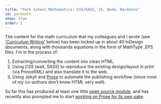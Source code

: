 ```yaml
---
title: "Park School Mathematics: CSS/SASS, JS, Node, Backbone"
id: parkmath
show: true
order: 1
---
```


The content for the math curriculum that my colleagues and I wrote (see ['Curriculum Writing'](/resume/#curriculum-writing) below) has been locked up in about 40 InDesign documents, along with thousands equations in the form of MathType .EPS files. I'm in the process of:

1. Extracting/converting the content into clean HTML.
2. Using *CSS* (well, *SASS*) to reproduce the existing design/layout in print (via
  PrinceXML) and also translate it to the web.
3. Using Jekyll and [Prose](http://github.com/prose/prose) to automate the publishing
  workflow (since most of my co-authors don't know HTML very well).

So far this has produced at least one little [open source module](https://github.com/anandthakker/prerender-mathjax), and has recently also 
prompted me to start [working on Prose for its own sake](https://github.com/prose/prose/commits?author=anandthakker).
